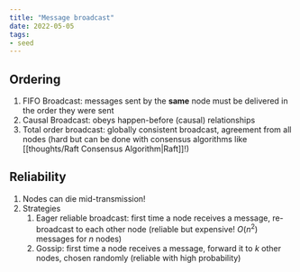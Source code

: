 ```yaml
---
title: "Message broadcast"
date: 2022-05-05
tags:
- seed
---
```


## Ordering
1. FIFO Broadcast: messages sent by the **same** node must be delivered in the order they were sent 
2. Causal Broadcast: obeys happen-before (causal) relationships
3. Total order broadcast: globally consistent broadcast, agreement from all nodes (hard but can be done with consensus algorithms like [[thoughts/Raft Consensus Algorithm|Raft]]!)

## Reliability
1. Nodes can die mid-transmission!
2. Strategies
	1. Eager reliable broadcast: first time a node receives a message, re-broadcast to each other node (reliable but expensive! $O(n^2)$ messages for $n$ nodes)
	2. Gossip: first time a node receives a message, forward it to $k$ other nodes, chosen randomly (reliable with high probability)